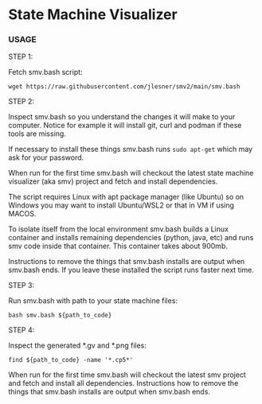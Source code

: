 # State Machine Visualizer

### USAGE

STEP 1: 

Fetch smv.bash script:
```
wget https://raw.githubusercontent.com/jlesner/smv2/main/smv.bash 
```

STEP 2:

Inspect smv.bash so you understand the changes it will make to your computer. Notice for example it will install git, curl and podman if these tools are missing.

If necessary to install these things smv.bash runs ```sudo apt-get``` which may ask for your password.

When run for the first time smv.bash will checkout the latest state machine visualizer (aka smv) project and fetch and install dependencies. 

The script requires Linux with apt package manager (like Ubuntu) so on Windows you may want to install Ubuntu/WSL2 or that in VM if using MACOS.

To isolate itself from the local environment smv.bash builds a Linux container and installs remaining dependencies (python, java, etc) and runs smv code inside that container. This container takes about 900mb. 

Instructions to remove the things that smv.bash installs are output when smv.bash ends. If you leave these installed the script runs faster next time.

STEP 3: 

Run smv.bash with path to your state machine files:
```
bash smv.bash ${path_to_code}
```

STEP 4: 

Inspect the generated *.gv and *.png files:
```
find ${path_to_code} -name '*.cp5*'
```

When run for the first time smv.bash will checkout the latest smv project and fetch and install all dependencies.
Instructions how to remove the things that smv.bash installs are output when smv.bash ends.
